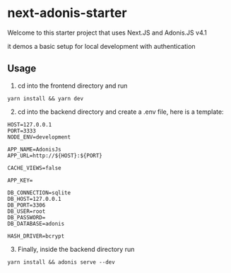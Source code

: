# next-adonis-starter

Welcome to this starter project that uses Next.JS and Adonis.JS v4.1

it demos a basic setup for local development with authentication

## Usage
1. cd into the frontend directory and run 
```
yarn install && yarn dev
```

2. cd into the backend directory and create a .env file, here is a template:
```
HOST=127.0.0.1
PORT=3333
NODE_ENV=development

APP_NAME=AdonisJs
APP_URL=http://${HOST}:${PORT}

CACHE_VIEWS=false

APP_KEY=

DB_CONNECTION=sqlite
DB_HOST=127.0.0.1
DB_PORT=3306
DB_USER=root
DB_PASSWORD=
DB_DATABASE=adonis

HASH_DRIVER=bcrypt

```

3. Finally, inside the backend directory run 
```
yarn install && adonis serve --dev
```

